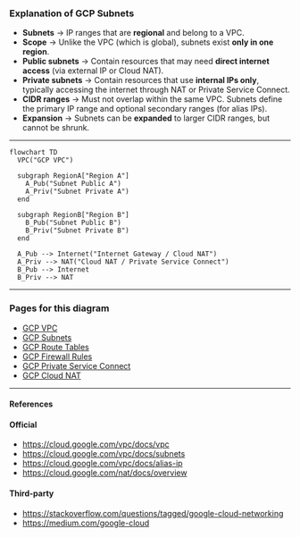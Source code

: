 
### Explanation of GCP Subnets

- **Subnets** → IP ranges that are **regional** and belong to a VPC.  
- **Scope** → Unlike the VPC (which is global), subnets exist **only in one region**.  
- **Public subnets** → Contain resources that may need **direct internet access** (via external IP or Cloud NAT).  
- **Private subnets** → Contain resources that use **internal IPs only**, typically accessing the internet through NAT or Private Service Connect.  
- **CIDR ranges** → Must not overlap within the same VPC. Subnets define the primary IP range and optional secondary ranges (for alias IPs).  
- **Expansion** → Subnets can be **expanded** to larger CIDR ranges, but cannot be shrunk.  

---

```mermaid
flowchart TD
  VPC("GCP VPC")

  subgraph RegionA["Region A"]
    A_Pub("Subnet Public A")
    A_Priv("Subnet Private A")
  end

  subgraph RegionB["Region B"]
    B_Pub("Subnet Public B")
    B_Priv("Subnet Private B")
  end

  A_Pub --> Internet("Internet Gateway / Cloud NAT")
  A_Priv --> NAT("Cloud NAT / Private Service Connect")
  B_Pub --> Internet
  B_Priv --> NAT
```

---

### Pages for this diagram
- [GCP VPC](./gcp-vpc.md)  
- [GCP Subnets](./gcp-subnets.md)  
- [GCP Route Tables](./gcp-route-tables.md)  
- [GCP Firewall Rules](./gcp-firewall-rules.md)  
- [GCP Private Service Connect](./gcp-private-service-connect.md)  
- [GCP Cloud NAT](./gcp-cloud-nat.md)  

---

#### References
#### Official
- https://cloud.google.com/vpc/docs/vpc  
- https://cloud.google.com/vpc/docs/subnets  
- https://cloud.google.com/vpc/docs/alias-ip  
- https://cloud.google.com/nat/docs/overview  

#### Third-party
- https://stackoverflow.com/questions/tagged/google-cloud-networking  
- https://medium.com/google-cloud  
